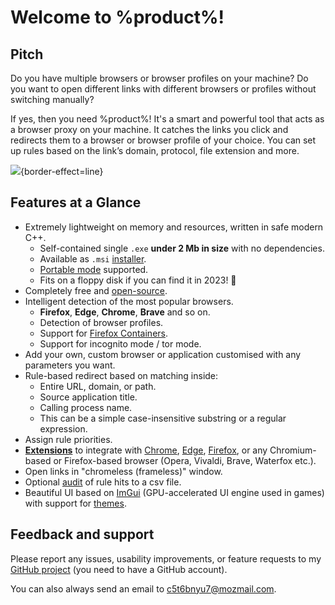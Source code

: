 # Welcome to %product%!

## Pitch
Do you have multiple browsers or browser profiles on your machine? Do you want to open different links with different browsers or profiles without switching manually?

If yes, then you need %product%! It's a smart and powerful tool that acts as a browser proxy on your machine. It catches the links you click and redirects them to a browser or browser profile of your choice. You can set up rules based on the link’s domain, protocol, file extension and more.

![](one.png){border-effect=line}

## Features at a Glance

- Extremely lightweight on memory and resources, written in safe modern C++.
    - Self-contained single `.exe` **under 2 Mb in size** with no dependencies.
    - Available as `.msi` [installer](Installing.md).
    - [Portable mode](Installing.md) supported.
    - Fits on a floppy disk if you can find it in 2023! 💾
- Completely free and [open-source](https://github.com/aloneguid/bt).
- Intelligent detection of the most popular browsers.
    - **Firefox**, **Edge**, **Chrome**, **Brave** and so on.
    - Detection of browser profiles.
    - Support for [Firefox Containers](Installing.md).
    - Support for incognito mode / tor mode.
- Add your own, custom browser or application customised with any parameters you want.
- Rule-based redirect based on matching inside:
  - Entire URL, domain, or path.
  - Source application title.
  - Calling process name.
  - This can be a simple case-insensitive substring or a regular expression.
- Assign rule priorities.
- **[Extensions](Installing.md)** to integrate with [Chrome](https://chrome.google.com/webstore/detail/browser-tamer/oggcljknmiiomjekepdoindjcpnpglnd), [Edge](https://microsoftedge.microsoft.com/addons/detail/browser-tamer/gofjagaghddmjloaecpnldjmjlplicin), [Firefox](https://addons.mozilla.org/en-GB/firefox/addon/browser-tamer/), or any Chromium-based or Firefox-based browser (Opera, Vivaldi, Brave, Waterfox etc.).
- Open links in "chromeless (frameless)" window.
- Optional [audit](https://www.aloneguid.uk/posts/2023/07/bt-log-to-file/) of rule hits to a csv file.
- Beautiful UI based on [ImGui](https://github.com/ocornut/imgui) (GPU-accelerated UI engine used in games) with support for [themes](Installing.md).

## Feedback and support
Please report any issues, usability improvements, or feature requests to my 
<a href="https://github.com/aloneguid/bt">GitHub project</a> (you need to have a GitHub account).

You can also always send an email to [c5t6bnyu7@mozmail.com](mailto:c5t6bnyu7@mozmail.com).
